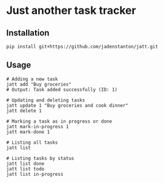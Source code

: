 # Just another task tracker
<a href="https://roadmap.sh/projects/task-tracker" target="_blank"></a>
  
## Installation

```pip install git+https://github.com/jadenstanton/jatt.git```

## Usage

```shell
# Adding a new task
jatt add "Buy groceries"
# Output: Task added successfully (ID: 1)

# Updating and deleting tasks
jatt update 1 "Buy groceries and cook dinner"
jatt delete 1

# Marking a task as in progress or done
jatt mark-in-progress 1
jatt mark-done 1

# Listing all tasks
jatt list

# Listing tasks by status
jatt list done
jatt list todo
jatt list in-progress
```
